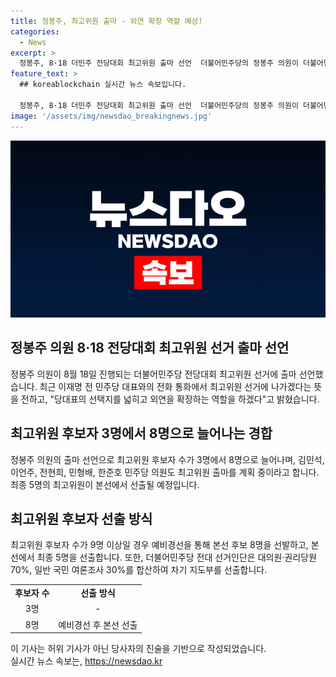 ```yaml
---
title: 정봉주, 최고위원 출마 - 외연 확장 역할 예상!
categories:
  - News
excerpt: >
  정봉주, 8·18 더민주 전당대회 최고위원 출마 선언  더불어민주당의 정봉주 의원이 더불어민주당 전당대회에서 최고위원 선거에 출마한다고 밝혔다. 그는 최근 이재명 전 더민주당 대표와의 통화를 통해 입장을 전했으며, 최고위원 후보는 강선우, 김병주 의원과 함께 3명으로 늘어났다. 열리는 예비경선 후 본선에서 최종 5명이 선출되며, 선거인단은 국민과 당원들로 구성된다.
feature_text: >
  ## koreablockchain 실시간 뉴스 속보입니다.

  정봉주, 8·18 더민주 전당대회 최고위원 출마 선언  더불어민주당의 정봉주 의원이 더불어민주당 전당대회에서 최고위원 선거에 출마한다고 밝혔다. 그는 최근 이재명 전 더민주당 대표와의 통화를 통해 입장을 전했으며, 최고위원 후보는 강선우, 김병주 의원과 함께 3명으로 늘어났다. 열리는 예비경선 후 본선에서 최종 5명이 선출되며, 선거인단은 국민과 당원들로 구성된다.
image: '/assets/img/newsdao_breakingnews.jpg'
---
```


<p><img src="/assets/img/newsdao_breakingnews.jpg" alt="koreablockchain 속보" /></p>

<h2 data-ke-size="size26">정봉주 의원 8·18 전당대회 최고위원 선거 출마 선언</h2>

<p data-ke-size="size16">정봉주 의원이 8월 18일 진행되는 더불어민주당 전당대회 최고위원 선거에 출마 선언했습니다. 최근 이재명 전 민주당 대표와의 전화 통화에서 최고위원 선거에 나가겠다는 뜻을 전하고, "당대표의 선택지를 넓히고 외연을 확장하는 역할을 하겠다"고 밝혔습니다.</p>

<h2 data-ke-size="size26">최고위원 후보자 3명에서 8명으로 늘어나는 경합</h2>

<p data-ke-size="size16">정봉주 의원의 출마 선언으로 최고위원 후보자 수가 3명에서 8명으로 늘어나며, 김민석, 이언주, 전현희, 민형배, 한준호 민주당 의원도 최고위원 출마를 계획 중이라고 합니다. 최종 5명의 최고위원이 본선에서 선출될 예정입니다.</p>

<h2 data-ke-size="size26">최고위원 후보자 선출 방식</h2>

<p data-ke-size="size16">최고위원 후보자 수가 9명 이상일 경우 예비경선을 통해 본선 후보 8명을 선발하고, 본선에서 최종 5명을 선출합니다. 또한, 더불어민주당 전대 선거인단은 대의원·권리당원 70%, 일반 국민 여론조사 30%를 합산하여 차기 지도부를 선출합니다.</p>

<table>
    <tr>
        <td style="text-align: center; height: 17px;"><b>후보자 수</b></td>
        <td style="text-align: center; height: 17px;"><b>선출 방식</b></td>
    </tr>
    <tr>
        <td style="text-align: center; height: 17px;">3명</td>
        <td style="text-align: center; height: 17px;">-</td>
    </tr>
    <tr>
        <td style="text-align: center; height: 17px;">8명</td>
        <td style="text-align: center; height: 17px;">예비경선 후 본선 선출</td>
    </tr>
</table>

<footer>이 기사는 허위 기사가 아닌 당사자의 진술을 기반으로 작성되었습니다.</footer>
실시간 뉴스 속보는, <a href="https://newsdao.kr" rel="dofollow">https://newsdao.kr</a>


